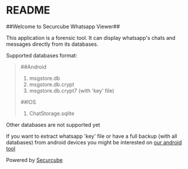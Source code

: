 # README #

##Welcome to Securcube Whatsapp Viewer##

This application is a forensic tool. It can display whatsapp's chats and messages directly from its databases.

Supported databases format:

>
> ##Android
> 1.   msgstore.db
> 1.   msgstore.db.crypt
> 1.   msgstore.db.crypt7 (with 'key' file)
> 
> ##IOS
> 1.   ChatStorage.sqlite
>

Other databases are not supported yet

If you want to extract whatsapp 'key' file or have a full backup (with all databases) from android devices you might be interested on [our android tool](https://github.com/securcubemassimo/Securcube-Whatsapp-Viewer)


Powered by [Securcube](http://securcube.net/)
